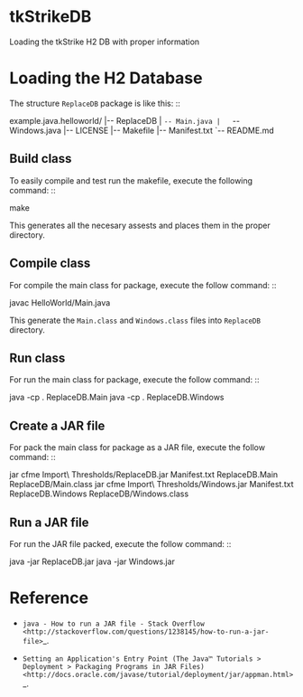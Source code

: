 # tkStrikeDB
Loading the tkStrike H2 DB with proper information

Loading the H2 Database
=======================

The structure ``ReplaceDB`` package is like this: ::

  example.java.helloworld/
  |-- ReplaceDB
  |   `-- Main.java
  |   `-- Windows.java
  |-- LICENSE
  |-- Makefile
  |-- Manifest.txt
  `-- README.md

Build class
-------------
To easily compile and test run the makefile, execute the following command: ::

  make

This generates all the necesary assests and places them in the proper directory.

Compile class
-------------

For compile the main class for package, execute the follow command: ::

  javac HelloWorld/Main.java

This generate the ``Main.class`` and ``Windows.class`` files into ``ReplaceDB`` directory.

Run class
---------

For run the main class for package, execute the follow command: ::

  java -cp . ReplaceDB.Main
  java -cp . ReplaceDB.Windows

Create a JAR file
-----------------

For pack the main class for package as a JAR file, execute the follow command: ::

  jar cfme Import\ Thresholds/ReplaceDB.jar Manifest.txt ReplaceDB.Main ReplaceDB/Main.class
  jar cfme Import\ Thresholds/Windows.jar Manifest.txt ReplaceDB.Windows ReplaceDB/Windows.class


Run a JAR file
--------------

For run the JAR file packed, execute the follow command: ::

  java -jar ReplaceDB.jar
  java -jar Windows.jar

Reference
=========

- `java - How to run a JAR file - Stack Overflow <http://stackoverflow.com/questions/1238145/how-to-run-a-jar-file>`_.

- `Setting an Application's Entry Point (The Java™ Tutorials > Deployment > Packaging Programs in JAR Files) <http://docs.oracle.com/javase/tutorial/deployment/jar/appman.html>`_.

